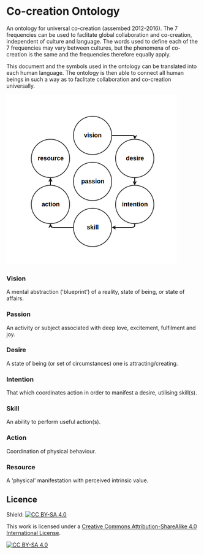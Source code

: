 # Co-creation Ontology

An ontology for universal co-creation (assembed 2012-2016). The 7 frequencies can be used to faclitate global collaboration and co-creation, independent of culture and language. The words used to define each of the 7 frequencies may vary between cultures, but the phenomena of co-creation is the same and the frequencies therefore equally apply.

This document and the symbols used in the ontology can be translated into each human language. The ontology is then able to connect all human beings in such a way as to faclitate collaboration and co-creation universally.

![](https://raw.githubusercontent.com/chrislarcombe/cocreation-ontology/master/cocreationfrequencies.png)

### Vision

A mental abstraction ('blueprint') of a reality, state of being, or state of affairs.

### Passion

An activity or subject associated with deep love, excitement, fulfilment and joy.

### Desire

A state of being (or set of circumstances) one is attracting/creating. 

### Intention

That which coordinates action in order to manifest a desire, utilising skill(s).

### Skill

An ability to perform useful action(s).

### Action

Coordination of physical behaviour.

### Resource

A 'physical' manifestation with perceived intrinsic value.


## Licence

Shield: [![CC BY-SA 4.0][cc-by-sa-shield]][cc-by-sa]

This work is licensed under a [Creative Commons Attribution-ShareAlike 4.0
International License][cc-by-sa].

[![CC BY-SA 4.0][cc-by-sa-image]][cc-by-sa]

[cc-by-sa]: http://creativecommons.org/licenses/by-sa/4.0/
[cc-by-sa-image]: https://licensebuttons.net/l/by-sa/4.0/88x31.png
[cc-by-sa-shield]: https://img.shields.io/badge/License-CC%20BY--SA%204.0-lightgrey.svg
